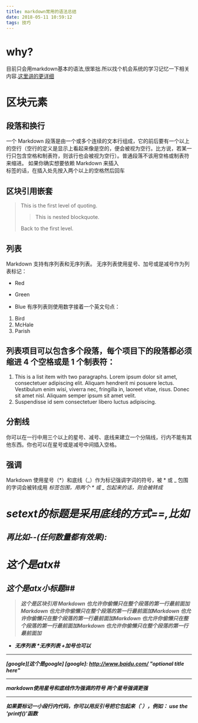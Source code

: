 ```yaml
---
title: markdown常用的语法总结
date: 2018-05-11 10:59:12
tags: 技巧
---
```

# why?
目前只会用markdown基本的语法,很笨拙.所以找个机会系统的学习记忆一下相关内容.[这里讲的更详细](https://www.appinn.com/markdown/#list)
# 区块元素
## 段落和换行
一个 Markdown 段落是由一个或多个连续的文本行组成，它的前后要有一个以上的空行（空行的定义是显示上看起来像是空的，便会被视为空行。比方说，若某一行只包含空格和制表符，则该行也会被视为空行）。普通段落不该用空格或制表符来缩进。
如果你确实想要依赖 Markdown 来插入 <br /> 标签的话，在插入处先按入两个以上的空格然后回车
## 区块引用嵌套
> This is the first level of quoting.
>
> > This is nested blockquote.
>
> Back to the first level.
## 列表
Markdown 支持有序列表和无序列表。
无序列表使用星号、加号或是减号作为列表标记：
* Red
+ Green
- Blue
有序列表则使用数字接着一个英文句点：
1. Bird
2. McHale
3. Parish
## 列表项目可以包含多个段落，每个项目下的段落都必须缩进 4 个空格或是 1 个制表符：
1.	This is a list item with two paragraphs. Lorem ipsum dolor
    sit amet, consectetuer adipiscing elit. Aliquam hendrerit
    mi posuere lectus.
	Vestibulum enim wisi, viverra nec, fringilla in, laoreet
    vitae, risus. Donec sit amet nisl. Aliquam semper ipsum
    sit amet velit.
2.  Suspendisse id sem consectetuer libero luctus adipiscing.
## 分割线
你可以在一行中用三个以上的星号、减号、底线来建立一个分隔线，行内不能有其他东西。你也可以在星号或是减号中间插入空格。
## 强调
Markdown 使用星号（*）和底线（_）作为标记强调字词的符号，被 * 或 _ 包围的字词会被转成用 <em> 标签包围，用两个 * 或 _ 包起来的话，则会被转成 <strong>

setext的标题是采用底线的方式==,比如
====
再比如--(任何数量都有效果):
----
# 这个是atx#
## 这个是atx小标题##

>这个是区块引用
>Markdown 也允许你偷懒只在整个段落的第一行最前面加Markdown 也允许你偷懒只在整个段落的第一行最前面加Markdown 也允许你偷懒只在整个段落的第一行最前面加Markdown 也允许你偷懒只在整个段落的第一行最前面加Markdown 也允许你偷懒只在整个段落的第一行最前面加
* 无序列表
*无序列表
+加号也可以

***
[google][这个是google]
[google]: http://www.baidu.com/ "optional title here"
***
*markdown使用星号和底线作为强调的符号*
**两个星号强调更强**
***
如果要标记一小段行内代码，你可以用反引号把它包起来（`），例如：
use the 'printf()'函数








